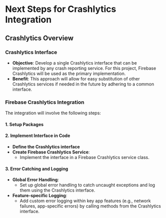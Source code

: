 # Next Steps for Crashlytics Integration

## Crashlytics Overview

### Crashlytics Interface

- **Objective**: Develop a single Crashlytics interface that can be implemented by any crash reporting service. For this project, Firebase Crashlytics will be used as the primary implementation.
- **Benefit**: This approach will allow for easy substitution of other Crashlytics services if needed in the future by adhering to a common interface.

### Firebase Crashlytics Integration

The integration will involve the following steps:

#### 1. Setup Packages

#### 2. Implement Interface in Code

- **Define the Crashlytics interface**
- **Create Firebase Crashlytics Service**:
  - Implement the interface in a Firebase Crashlytics service class.

#### 3. Error Catching and Logging

- **Global Error Handling**:
  - Set up global error handling to catch uncaught exceptions and log them using the Crashlytics interface.
- **Feature-specific Logging**:
  - Add custom error logging within key app features (e.g., network failures, app-specific errors) by calling methods from the Crashlytics interface.
  